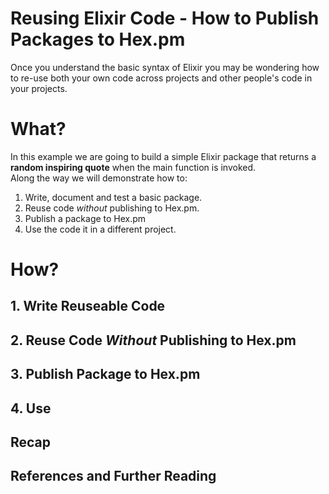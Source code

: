 # Reusing Elixir Code - How to Publish Packages to Hex.pm

Once you understand the basic syntax of Elixir
you may be wondering how to re-use
both your own code across projects
and other people's code in your projects.


# What?

In this example we are going to build a simple Elixir package
that returns a **random inspiring quote**
when the main function is invoked. <br />
Along the way we will demonstrate how to:
1. Write, document and test a basic package.  
2. Reuse code _without_ publishing to Hex.pm.
3. Publish a package to Hex.pm
4. Use the code it in a different project.

# How?

## 1. Write Reuseable Code


## 2. Reuse Code _Without_ Publishing to Hex.pm


## 3. Publish Package to Hex.pm


## 4. Use


## Recap


## References and Further Reading
